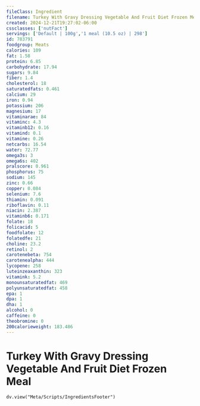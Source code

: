 ```yaml
---
fileClass: Ingredient
filename: Turkey With Gravy Dressing Vegetable And Fruit Diet Frozen Meal
created: 2024-12-21T19:27:02-06:00
cssclasses: ['nutFact']
servings: ['Default | 100g','1 meal (10.5 oz) | 298']
id: 783791
foodgroup: Meats
calories: 109
fat: 1.58
protein: 6.85
carbohydrate: 17.94
sugars: 9.84
fiber: 1.4
cholesterol: 18
saturatedfats: 0.461
calcium: 29
iron: 0.94
potassium: 206
magnesium: 17
vitaminarae: 84
vitaminc: 4.3
vitaminb12: 0.16
vitamind: 0.1
vitamine: 0.26
netcarbs: 16.54
water: 72.77
omega3s: 3
omega6s: 402
pralscore: 0.961
phosphorus: 75
sodium: 145
zinc: 0.66
copper: 0.084
selenium: 7.6
thiamin: 0.091
riboflavin: 0.11
niacin: 2.387
vitaminb6: 0.171
folate: 18
folicacid: 5
foodfolate: 12
folatedfe: 21
choline: 23.2
retinol: 2
carotenebeta: 754
carotenealpha: 444
lycopene: 258
luteinzeaxanthin: 323
vitamink: 5.2
monounsaturatedfat: 469
polyunsaturatedfat: 458
epa: 1
dpa: 1
dha: 1
alcohol: 0
caffeine: 0
theobromine: 0
200calorieweight: 183.486
---
```


# Turkey With Gravy Dressing Vegetable And Fruit Diet Frozen Meal

```dataviewjs
dv.view("Meta/Scripts/IngredientsFooter")
```